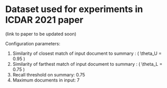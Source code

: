 # Dataset used for experiments in ICDAR 2021 paper
(link to paper to be updated soon)

Configuration parameters:

1.  Similarity of closest match of input document to summary : \( \theta_U = 0.95 \)
2.  Similarity of farthest match of input document to summary : \( \theta_L = 0.75 \)
3.  Recall threshold on summary: 0.75
4.  Maximum documents in input: 7


